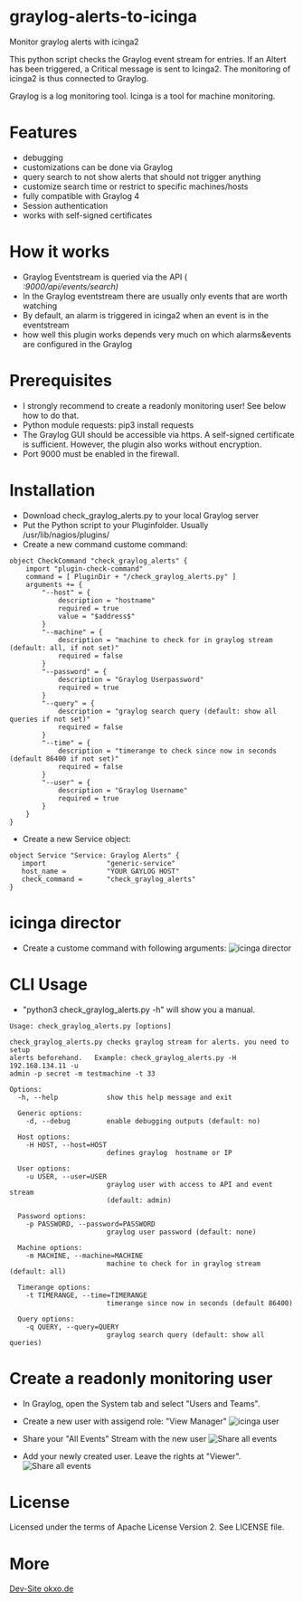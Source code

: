 # graylog-alerts-to-icinga
Monitor graylog alerts with icinga2

This python script checks the Graylog event stream for entries. If an Altert has been triggered, a Critical message is sent to Icinga2. 
The monitoring of icinga2 is thus connected to Graylog.

Graylog is a log monitoring tool.
Icinga is a tool for machine monitoring. 


# Features
- debugging
- customizations can be done via Graylog
- query search to not show alerts that should not trigger anything
- customize search time or restrict to specific machines/hosts
- fully compatible with Graylog 4
- Session authentication
- works with self-signed certificates

# How it works
- Graylog Eventstream is queried via the API (<address>:9000/api/events/search)
- In the Graylog eventstream there are usually only events that are worth watching
- By default, an alarm is triggered in icinga2 when an event is in the eventstream
- how well this plugin works depends very much on which alarms&events are configured in the Graylog

# Prerequisites
- I strongly recommend to create a readonly monitoring user! See below how to do that.
- Python module requests: pip3 install requests
- The Graylog GUI should be accessible via https. A self-signed certificate is sufficient. 
However, the plugin also works without encryption.
- Port 9000 must be enabled in the firewall. 

# Installation
- Download check_graylog_alerts.py to your local Graylog server
- Put the Python script to your Pluginfolder. Usually /usr/lib/nagios/plugins/
- Create a new command custome command:
```
object CheckCommand "check_graylog_alerts" {
    import "plugin-check-command"
    command = [ PluginDir + "/check_graylog_alerts.py" ]
    arguments += {
        "--host" = {
            description = "hostname"
            required = true
            value = "$address$"
        }
        "--machine" = {
            description = "machine to check for in graylog stream  (default: all, if not set)"
            required = false
        }
        "--password" = {
            description = "Graylog Userpassword"
            required = true
        }
        "--query" = {
            description = "graylog search query (default: show all queries if not set)"
            required = false
        }
        "--time" = {
            description = "timerange to check since now in seconds (default 86400 if not set)"
            required = false
        }
        "--user" = {
            description = "Graylog Username"
            required = true
        }
    }
}

```

- Create a new Service object:


```
object Service "Service: Graylog Alerts" {
   import               "generic-service"
   host_name =          "YOUR GAYLOG HOST"
   check_command =      "check_graylog_alerts"
}
```


# icinga director
- Create a custome command with following arguments:
![icinga director](https://github.com/sowoi/graylog-alerts-to-icinga/blob/main/img/check_graylog_icinga_director.png?raw=true)


# CLI Usage
- "python3 check_graylog_alerts.py -h" will show you a manual.


```
Usage: check_graylog_alerts.py [options]

check_graylog_alerts.py checks graylog stream for alerts. you need to setup
alerts beforehand.   Example: check_graylog_alerts.py -H 192.168.134.11 -u
admin -p secret -m testmachine -t 33

Options:
  -h, --help            show this help message and exit

  Generic options:
    -d, --debug         enable debugging outputs (default: no)

  Host options:
    -H HOST, --host=HOST
                        defines graylog  hostname or IP

  User options:
    -u USER, --user=USER
                        graylog user with access to API and event stream
                        (default: admin)

  Password options:
    -p PASSWORD, --password=PASSWORD
                        graylog user password (default: none)

  Machine options:
    -m MACHINE, --machine=MACHINE
                        machine to check for in graylog stream  (default: all)

  Timerange options:
    -t TIMERANGE, --time=TIMERANGE
                        timerange since now in seconds (default 86400)

  Query options:
    -q QUERY, --query=QUERY
                        graylog search query (default: show all queries)
```


# Create a readonly monitoring user
- In Graylog, open the System tab and select "Users and Teams".
- Create a new user with assigend role: "View Manager"
![icinga user](https://github.com/sowoi/graylog-alerts-to-icinga/blob/main/img/createIcinga2user.png)

- Share your "All Events" Stream with the new user
![Share all events](https://github.com/sowoi/graylog-alerts-to-icinga/blob/main/img/GraylogEvents.png)

- Add your newly created user. Leave the rights at "Viewer".
![Share all events](https://github.com/sowoi/graylog-alerts-to-icinga/blob/main/img/icingauserviewer.png)

# License
Licensed under the terms of Apache License Version 2. See LICENSE file.

# More
[Dev-Site okxo.de](https://okxo.de/show-graylog-alerts-in-icinga2/)